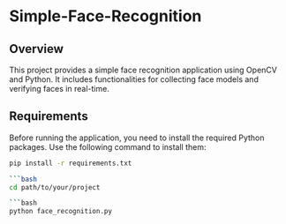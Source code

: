 # Simple-Face-Recognition

## Overview

This project provides a simple face recognition application using OpenCV and Python. It includes functionalities for collecting face models and verifying faces in real-time.

## Requirements

Before running the application, you need to install the required Python packages. Use the following command to install them:

```bash
pip install -r requirements.txt

```bash
cd path/to/your/project

```bash
python face_recognition.py
